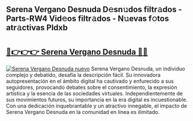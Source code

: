 ## Serena Vergano Desnuda D𝚎sn𝚞dos filtr𝚊dos - Parts-RW4 Vid𝚎os filtr𝚊dos - N𝚞evas f𝚘tos atr𝚊ctivas Pldxb

# <h2><a href="http://mbapky4.tromn.icu/?c=Serena+Vergano+Desnuda">🔗👉👉👉 Serena Vergano Desnuda 🔗🔗</a></h2>

[![Serena Vergano Desnuda nuevo](https://i.imgur.com/pEAQMta.gif)](http://mbapky4.tromn.icu/?c=Serena+Vergano+Desnuda)
Serena Vergano Desnuda, un individuo complejo y debatido, desafía la descripción fácil. Su innovadora autopresentación en el ámbito digital ha cautivado y enfurecido a sus seguidores, provocando debates sobre el consentimiento, la expresión artística y la esencia de las sociedades virtuales. Independientemente de sus movimientos futuros, su importancia en la era digital es incuestionable. Con una dedicación inquebrantable y un atractivo innegable, el impacto de Serena Vergano Desnuda en la comunidad en línea es ilimitado.
